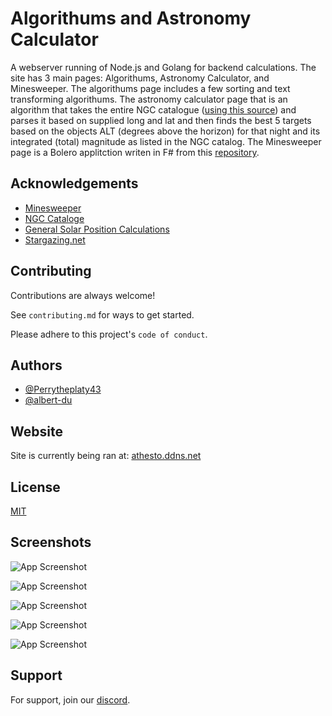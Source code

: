 
# Algorithums and Astronomy Calculator

A webserver running of Node.js and Golang for backend calculations. The site has 3 main 
pages: Algorithums, Astronomy Calculator, and Minesweeper. The algorithums page includes 
a few sorting and text transforming algorithums. The astronomy calculator page that is an
algorithm that takes the entire NGC catalogue ([using this source](https://heasarc.gsfc.nasa.gov/W3Browse/all/ngc2000.html)) 
and parses it based on supplied long and lat and then finds the best 5 targets based on the
objects ALT (degrees above the horizon) for that night and its integrated (total) magnitude 
as listed in the NGC catalog. The Minesweeper page is a Bolero applitction writen in F# from
this [repository](https://github.com/albert-du/BoleroMinesweeper).


## Acknowledgements

 - [Minesweeper](https://github.com/albert-du/BoleroMinesweeper)
 - [NGC Cataloge](https://heasarc.gsfc.nasa.gov/W3Browse/all/ngc2000.html)
 - [General Solar Position Calculations](https://gml.noaa.gov/grad/solcalc/solareqns.PDF)
 - [Stargazing.net](http://www.stargazing.net/kepler/altaz.html)


## Contributing

Contributions are always welcome!

See `contributing.md` for ways to get started.

Please adhere to this project's `code of conduct`.


## Authors

- [@Perrytheplaty43](https://github.com/Perrytheplaty43)
- [@albert-du](https://github.com/albert-du)


## Website

Site is currently being ran at:
[athesto.ddns.net](https://athesto.ddns.net/)


## License

[MIT](https://choosealicense.com/licenses/mit/)


## Screenshots

![App Screenshot](https://imgur.com/TjqTr1x.png)

![App Screenshot](https://imgur.com/1n5Bv7B.png)

![App Screenshot](https://imgur.com/yvrLuYI.png)

![App Screenshot](https://imgur.com/FG01rcc.png)

![App Screenshot](https://imgur.com/z2qRHF4.png)


## Support

For support, join our [discord](https://discord.gg/xVDEdX6ys9).

